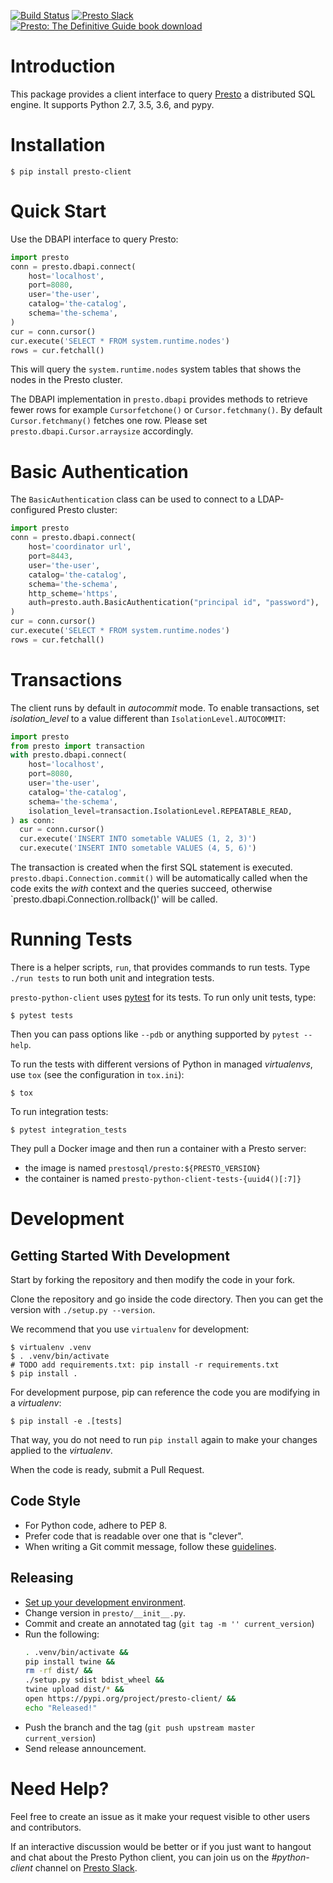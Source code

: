 [![Build Status](https://github.com/prestosql/presto-python-client/workflows/ci/badge.svg)](https://github.com/prestosql/presto-python-client/actions?query=workflow%3Aci+event%3Apush+branch%3Amaster)
[![Presto Slack](https://img.shields.io/static/v1?logo=slack&logoColor=959DA5&label=Slack&labelColor=333a41&message=join%20conversation&color=3AC358)](https://prestosql.io/slack.html)
[![Presto: The Definitive Guide book download](https://img.shields.io/badge/Presto%3A%20The%20Definitive%20Guide-download-brightgreen)](https://www.starburstdata.com/oreilly-presto-guide-download/)

# Introduction

This package provides a client interface to query [Presto](https://prestosql.io/)
a distributed SQL engine. It supports Python 2.7, 3.5, 3.6, and pypy.

# Installation

```
$ pip install presto-client
```

# Quick Start

Use the DBAPI interface to query Presto:

```python
import presto
conn = presto.dbapi.connect(
    host='localhost',
    port=8080,
    user='the-user',
    catalog='the-catalog',
    schema='the-schema',
)
cur = conn.cursor()
cur.execute('SELECT * FROM system.runtime.nodes')
rows = cur.fetchall()
```

This will query the `system.runtime.nodes` system tables that shows the nodes
in the Presto cluster.

The DBAPI implementation in `presto.dbapi` provides methods to retrieve fewer
rows for example `Cursorfetchone()` or `Cursor.fetchmany()`. By default
`Cursor.fetchmany()` fetches one row. Please set
`presto.dbapi.Cursor.arraysize` accordingly.

# Basic Authentication
The `BasicAuthentication` class can be used to connect to a LDAP-configured Presto
cluster:
```python
import presto
conn = presto.dbapi.connect(
    host='coordinator url',
    port=8443,
    user='the-user',
    catalog='the-catalog',
    schema='the-schema',
    http_scheme='https',
    auth=presto.auth.BasicAuthentication("principal id", "password"),
)
cur = conn.cursor()
cur.execute('SELECT * FROM system.runtime.nodes')
rows = cur.fetchall()
```

# Transactions
The client runs by default in *autocommit* mode. To enable transactions, set
*isolation_level* to a value different than `IsolationLevel.AUTOCOMMIT`:

```python
import presto
from presto import transaction
with presto.dbapi.connect(
    host='localhost',
    port=8080,
    user='the-user',
    catalog='the-catalog',
    schema='the-schema',
    isolation_level=transaction.IsolationLevel.REPEATABLE_READ,
) as conn:
  cur = conn.cursor()
  cur.execute('INSERT INTO sometable VALUES (1, 2, 3)')
  cur.execute('INSERT INTO sometable VALUES (4, 5, 6)')
```

The transaction is created when the first SQL statement is executed.
`presto.dbapi.Connection.commit()` will be automatically called when the code
exits the *with* context and the queries succeed, otherwise
`presto.dbapi.Connection.rollback()' will be called.

# Running Tests

There is a helper scripts, `run`, that provides commands to run tests.
Type `./run tests` to run both unit and integration tests.

`presto-python-client` uses [pytest](https://pytest.org/) for its tests. To run
only unit tests, type:

```
$ pytest tests
```

Then you can pass options like `--pdb` or anything supported by `pytest --help`.

To run the tests with different versions of Python in managed *virtualenvs*,
use `tox` (see the configuration in `tox.ini`):

```
$ tox
```

To run integration tests:

```
$ pytest integration_tests
```

They pull a Docker image and then run a container with a Presto server:
- the image is named `prestosql/presto:${PRESTO_VERSION}`
- the container is named `presto-python-client-tests-{uuid4()[:7]}`

# Development

## Getting Started With Development

Start by forking the repository and then modify the code in your fork.

Clone the repository and go inside the code directory. Then you can get the
version with `./setup.py --version`.

We recommend that you use `virtualenv` for development:

```
$ virtualenv .venv
$ . .venv/bin/activate
# TODO add requirements.txt: pip install -r requirements.txt
$ pip install .
```

For development purpose, pip can reference the code you are modifying in a
*virtualenv*:

```
$ pip install -e .[tests]
```

That way, you do not need to run `pip install` again to make your changes
applied to the *virtualenv*.

When the code is ready, submit a Pull Request.

## Code Style

- For Python code, adhere to PEP 8.
- Prefer code that is readable over one that is "clever".
- When writing a Git commit message, follow these [guidelines](https://chris.beams.io/posts/git-commit/).

## Releasing

- [Set up your development environment](#Getting-Started-With-Development).
- Change version in `presto/__init__.py`.
- Commit and create an annotated tag (`git tag -m '' current_version`)
- Run the following:
  ```bash
  . .venv/bin/activate &&
  pip install twine &&
  rm -rf dist/ &&
  ./setup.py sdist bdist_wheel &&
  twine upload dist/* &&
  open https://pypi.org/project/presto-client/ &&
  echo "Released!"
  ```
- Push the branch and the tag (`git push upstream master current_version`)
- Send release announcement.

# Need Help?

Feel free to create an issue as it make your request visible to other users and contributors.

If an interactive discussion would be better or if you just want to hangout and chat about
the Presto Python client, you can join us on the *#python-client* channel on
[Presto Slack](https://prestosql.io/slack.html).
